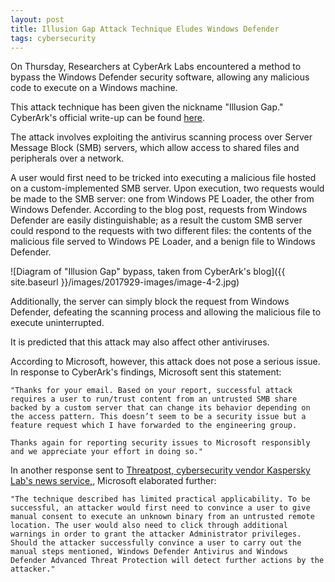 ```yaml
---
layout: post
title: Illusion Gap Attack Technique Eludes Windows Defender
tags: cybersecurity
---
```


On Thursday, Researchers at CyberArk Labs encountered a method to bypass the Windows Defender security software, allowing any malicious code to execute on a Windows machine.

This attack technique has been given the nickname "Illusion Gap." CyberArk's official write-up can be found [here](https://www.cyberark.com/threat-research-blog/illusion-gap-antivirus-bypass-part-1/).

The attack involves exploiting the antivirus scanning process over Server Message Block (SMB) servers, which allow access to shared files and peripherals over a network.

A user would first need to be tricked into executing a malicious file hosted on a custom-implemented SMB server. Upon execution, two requests would be made to the SMB server: one from Windows PE Loader, the other from Windows Defender. According to the blog post, requests from Windows Defender are easily distinguishable; as a result the custom SMB server could respond to the requests with two different files: the contents of the malicious file served to Windows PE Loader, and a benign file to Windows Defender.

![Diagram of "Illusion Gap" bypass, taken from CyberArk's blog]({{ site.baseurl }}/images/2017929-images/image-4-2.jpg)

Additionally, the server can simply block the request from Windows Defender, defeating the scanning process and allowing the malicious file to execute uninterrupted.

It is predicted that this attack may also affect other antiviruses.

According to Microsoft, however, this attack does not pose a serious issue. In response to CyberArk's findings, Microsoft sent this statement:

```
"Thanks for your email. Based on your report, successful attack requires a user to run/trust content from an untrusted SMB share backed by a custom server that can change its behavior depending on the access pattern. This doesn’t seem to be a security issue but a feature request which I have forwarded to the engineering group.

Thanks again for reporting security issues to Microsoft responsibly and we appreciate your effort in doing so."
```

In another response sent to [Threatpost, cybersecurity vendor Kaspersky Lab's news service,](https://threatpost.com/windows-defender-bypass-tricks-os-into-running-malicious-code/128179/), Microsoft elaborated further:

```
"The technique described has limited practical applicability. To be successful, an attacker would first need to convince a user to give manual consent to execute an unknown binary from an untrusted remote location. The user would also need to click through additional warnings in order to grant the attacker Administrator privileges. Should the attacker successfully convince a user to carry out the manual steps mentioned, Windows Defender Antivirus and Windows Defender Advanced Threat Protection will detect further actions by the attacker."
```